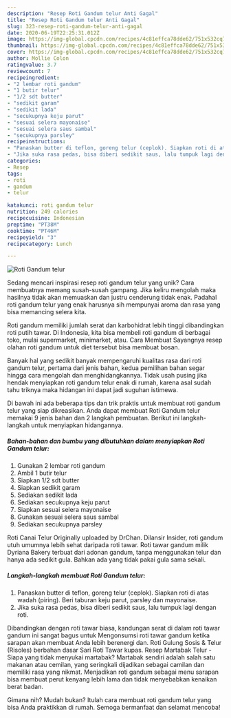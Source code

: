 ```yaml
---
description: "Resep Roti Gandum telur Anti Gagal"
title: "Resep Roti Gandum telur Anti Gagal"
slug: 323-resep-roti-gandum-telur-anti-gagal
date: 2020-06-19T22:25:31.012Z
image: https://img-global.cpcdn.com/recipes/4c81effca78dde62/751x532cq70/roti-gandum-telur-foto-resep-utama.jpg
thumbnail: https://img-global.cpcdn.com/recipes/4c81effca78dde62/751x532cq70/roti-gandum-telur-foto-resep-utama.jpg
cover: https://img-global.cpcdn.com/recipes/4c81effca78dde62/751x532cq70/roti-gandum-telur-foto-resep-utama.jpg
author: Mollie Colon
ratingvalue: 3.7
reviewcount: 7
recipeingredient:
- "2 lembar roti gandum"
- "1 butir telur"
- "1/2 sdt butter"
- "sedikit garam"
- "sedikit lada"
- "secukupnya keju parut"
- "sesuai selera mayonaise"
- "sesuai selera saus sambal"
- "secukupnya parsley"
recipeinstructions:
- "Panaskan butter di teflon, goreng telur (ceplok). Siapkan roti di atas wadah (piring). Beri taburan keju parut, parsley dan mayonaise."
- "Jika suka rasa pedas, bisa diberi sedikit saus, lalu tumpuk lagi dengan roti."
categories:
- Resep
tags:
- roti
- gandum
- telur

katakunci: roti gandum telur 
nutrition: 249 calories
recipecuisine: Indonesian
preptime: "PT38M"
cooktime: "PT46M"
recipeyield: "3"
recipecategory: Lunch

---
```



![Roti Gandum telur](https://img-global.cpcdn.com/recipes/4c81effca78dde62/751x532cq70/roti-gandum-telur-foto-resep-utama.jpg)

Sedang mencari inspirasi resep roti gandum telur yang unik? Cara membuatnya memang susah-susah gampang. Jika keliru mengolah maka hasilnya tidak akan memuaskan dan justru cenderung tidak enak. Padahal roti gandum telur yang enak harusnya sih mempunyai aroma dan rasa yang bisa memancing selera kita.

Roti gandum memiliki jumlah serat dan karbohidrat lebih tinggi dibandingkan roti putih tawar. Di Indonesia, kita bisa membeli roti gandum di berbagai toko, mulai supermarket, minimarket, atau. Cara Membuat  Sayangnya resep olahan roti gandum untuk diet tersebut bisa membuat bosan.

Banyak hal yang sedikit banyak mempengaruhi kualitas rasa dari roti gandum telur, pertama dari jenis bahan, kedua pemilihan bahan segar hingga cara mengolah dan menghidangkannya. Tidak usah pusing jika hendak menyiapkan roti gandum telur enak di rumah, karena asal sudah tahu triknya maka hidangan ini dapat jadi suguhan istimewa.


Di bawah ini ada beberapa tips dan trik praktis untuk membuat roti gandum telur yang siap dikreasikan. Anda dapat membuat Roti Gandum telur memakai 9 jenis bahan dan 2 langkah pembuatan. Berikut ini langkah-langkah untuk menyiapkan hidangannya.

<!--inarticleads1-->

##### Bahan-bahan dan bumbu yang dibutuhkan dalam menyiapkan Roti Gandum telur:

1. Gunakan 2 lembar roti gandum
1. Ambil 1 butir telur
1. Siapkan 1/2 sdt butter
1. Siapkan sedikit garam
1. Sediakan sedikit lada
1. Sediakan secukupnya keju parut
1. Siapkan sesuai selera mayonaise
1. Gunakan sesuai selera saus sambal
1. Sediakan secukupnya parsley


Roti Canai Telur Originally uploaded by DrChan. Dilansir Insider, roti gandum utuh umumnya lebih sehat daripada roti tawar. Roti tawar gandum milik Dyriana Bakery terbuat dari adonan gandum, tanpa menggunakan telur dan hanya ada sedikit gula. Bahkan ada yang tidak pakai gula sama sekali. 

<!--inarticleads2-->

##### Langkah-langkah membuat Roti Gandum telur:

1. Panaskan butter di teflon, goreng telur (ceplok). Siapkan roti di atas wadah (piring). Beri taburan keju parut, parsley dan mayonaise.
1. Jika suka rasa pedas, bisa diberi sedikit saus, lalu tumpuk lagi dengan roti.


Dibandingkan dengan roti tawar biasa, kandungan serat di dalam roti tawar gandum ini sangat bagus untuk Mengonsumsi roti tawar gandum ketika sarapan akan membuat Anda lebih berenergi dan. Roti Gulung Sosis &amp; Telur (Risoles) berbahan dasar Sari Roti Tawar kupas. Resep Martabak Telur - Siapa yang tidak menyukai martabak? Martabak sendiri adalah salah satu makanan atau cemilan, yang seringkali dijadikan sebagai camilan dan memiliki rasa yang nikmat. Menjadikan roti gandum sebagai menu sarapan bisa membuat perut kenyang lebih lama dan tidak menyebabkan kenaikan berat badan. 

Gimana nih? Mudah bukan? Itulah cara membuat roti gandum telur yang bisa Anda praktikkan di rumah. Semoga bermanfaat dan selamat mencoba!
